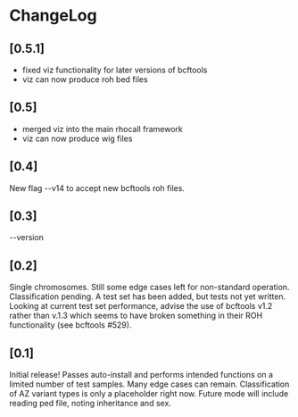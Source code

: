 # ChangeLog

## [0.5.1]
- fixed viz functionality for later versions of bcftools
- viz can now produce roh bed files

## [0.5]
- merged viz into the main rhocall framework
- viz can now produce wig files

## [0.4]
New flag --v14 to accept new bcftools roh files.

## [0.3]
--version

## [0.2]

Single chromosomes. Still some edge cases left for non-standard operation.
Classification pending. A test set has been added, but tests not yet written.
Looking at current test set performance, advise the use of bcftools v1.2 rather
than v.1.3 which seems to have broken something in their ROH functionality
(see bcftools #529).

## [0.1]

Initial release! Passes auto-install and performs intended functions on a
limited number of test samples.
Many edge cases can remain. Classification of AZ variant types is only
a placeholder right now. Future mode will include reading ped file,
noting inheritance and sex.
